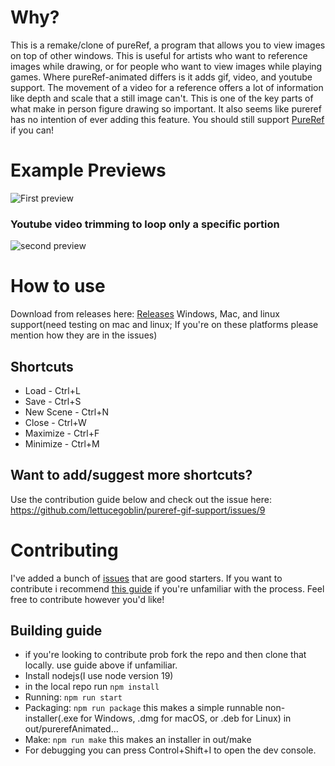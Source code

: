 # Why?
This is a remake/clone of pureRef, a program that allows you to view images on top of other windows. This is useful for artists who want to reference images while drawing, or for people who want to view images while playing games. Where pureRef-animated differs is it adds gif, video, and youtube support. The movement of a video for a reference offers a lot of information like depth and scale that a still image can't. This is one of the key parts of what make in person figure drawing so important. It also seems like pureref has no intention of ever adding this feature. You should still support [PureRef](https://www.pureref.com/) if you can!  

# Example Previews
![First preview](github_page/1.gif)
### Youtube video trimming to loop only a specific portion
![second preview](github_page/2.gif)

# How to use
Download from releases here: [Releases](https://github.com/lettucegoblin/pureref-gif-support/releases)
Windows, Mac, and linux support(need testing on mac and linux; If you're on these platforms please mention how they are in the issues)

## Shortcuts
   - Load - Ctrl+L
   - Save - Ctrl+S
   - New Scene - Ctrl+N
   - Close - Ctrl+W
   - Maximize - Ctrl+F
   - Minimize - Ctrl+M
## Want to add/suggest more shortcuts?
Use the contribution guide below and check out the issue here: https://github.com/lettucegoblin/pureref-gif-support/issues/9
# Contributing
I've added a bunch of [issues](https://github.com/lettucegoblin/pureref-gif-support/issues) that are good starters. 
If you want to contribute i recommend [this guide](https://www.dataschool.io/how-to-contribute-on-github/) if you're unfamiliar with the process. Feel free to contribute however you'd like!

## Building guide
- if you're looking to contribute prob fork the repo and then clone that locally. use guide above if unfamiliar.
- Install nodejs(I use node version 19)
- in the local repo run `npm install`
- Running: `npm run start`
- Packaging: `npm run package` this makes a simple runnable non-installer(.exe for Windows, .dmg for macOS, or .deb for Linux) in out/purerefAnimated...
- Make: `npm run make` this makes an installer in out/make
- For debugging you can press Control+Shift+I to open the dev console.
